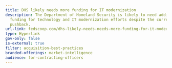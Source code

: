 ```yaml
---
title: DHS likely needs more funding for IT modernization
description: The Department of Homeland Security is likely to need additional
  funding for technology and IT modernization efforts despite the current
  pushback.
url-link: fedscoop.com/dhs-likely-needs-needs-more-funding-for-it-modernization-says-watchdog-official/
type: Hyperlink
gov-only: false
is-external: true
filter: acquisition-best-practices
branded-offerings: market-intelligence
audience: for-contracting-officers
---
```

